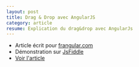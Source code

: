 ```yaml
---
layout: post
title: Drag & Drop avec AngularJS
category: article
resume: Explication du drag&drop avec AngularJs
---
```

* Article écrit pour <a href="http://www.frangular.com" target="_blank">frangular.com</a>
* Démonstration sur <a href="http://jsfiddle.net/manland/DveUk/" target="_blank">JsFiddle</a>
* <a href="http://www.frangular.com/2013/02/drag-drop-avec-angularjs.html" target="_blank">Voir l'article</a>